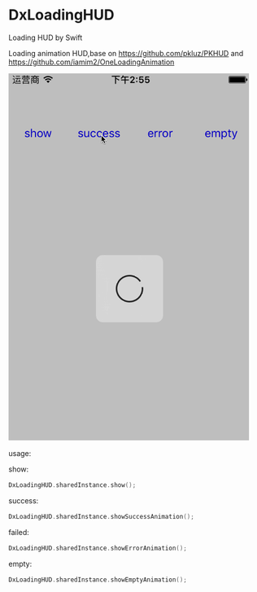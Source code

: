 # DxLoadingHUD
Loading HUD by Swift

Loading animation HUD,base on https://github.com/pkluz/PKHUD and https://github.com/iamim2/OneLoadingAnimation

 ![image](https://github.com/StevenDXC/DxLoadingHUD/blob/master/Image/demo.gif)
 

usage:


show:
```swift
DxLoadingHUD.sharedInstance.show();
```

success:
```swift
DxLoadingHUD.sharedInstance.showSuccessAnimation();
```

failed:
```swift
DxLoadingHUD.sharedInstance.showErrorAnimation();
```

empty:
```swift
DxLoadingHUD.sharedInstance.showEmptyAnimation();
```

